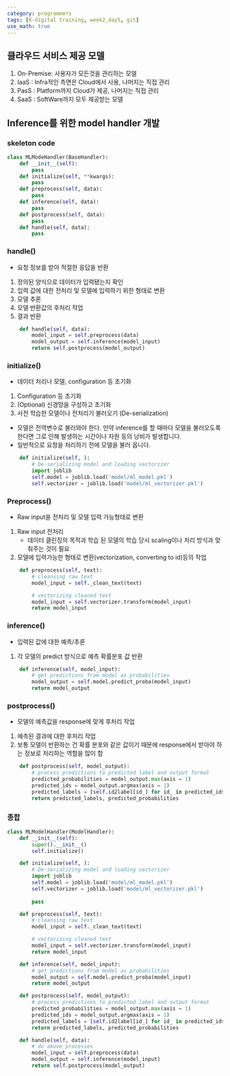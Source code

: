 ```yaml
---
category: programmers
tags: [K-digital training, week2_day5, git]
use_math: true
---
```

 
## 클라우드 서비스 제공 모델

1. On-Premise: 사용자가 모든것을 관리하는 모델
2. IaaS : Infra적인 측면은 Cloud에서 사용, 나머지는 직접 관리
3. PasS : Platform까지 Cloud가 제공, 나머지는 직접 관리
4. SaaS : SoftWare까지 모두 제공받는 모델

## Inference를 위한 model handler 개발
### skeleton code
```python
class MLModeHandler(BaseHandler):
    def __init__(self):
        pass
    def initialize(self, **kwargs):
        pass
    def preprocess(self, data):
        pass
    def inference(self, data):
        pass
    def postprocess(self, data):
        pass
    def handle(self, data):
        pass
```

### handle()
- 요청 정보를 받아 적절한 응답을 반환
1. 정의된 양식으로 데이터가 입력됐는지 확인
2. 입력 값에 대한 전처리 및 모델에 입력하기 위한 형태로 변환
3. 모델 추론
4. 모델 반환값의 후처리 작업
5. 결과 반환

```python
    def handle(self, data):
        model_input = self.preprocess(data)
        model_output = self.inference(model_input)
        return self.postprocess(model_output)
```

### initialize()
- 데이터 처리나 모델, configuration 등 초기화
1. Configuration 등 초기화
2. (Optional) 신경망을 구성하고 초기화
3. 사전 학습한 모델이나 전처리기 불러오기 (De-serialization)
- 모델은 전역변수로 불러와야 한다. 만약 inference를 할 때마다 모델을 불러오도록 한다면 그로 인해 발생하는 시간이나 자원 등의 낭비가 발생합니다.
- 일반적으로 요청을 처리하기 전에 모델을 불러 옵니다.

```python
    def initialize(self, ):
        # De-serializing model and loading vectorizer
        import joblib
        self.model = joblib.load('model/ml_model.pkl')
        self.vectorizer = joblib.load('model/ml_vectorizer.pkl')
```

### Preprocess()
- Raw input을 전처리 및 모델 입력 가능형태로 변환
1. Raw input 전처리
    - 데이터 클린징의 목적과 학습 된 모델의 학습 당시 scaling이나 처리 방식과 맞춰주는 것이 필요
2. 모델에 입력가능한 형태로 변환(vectorization, converting to id)등의 작업

```python
    def preprocess(self, text):
        # cleansing raw text
        model_input = self._clean_text(text)

        # vectorizing cleaned text
        model_input = self.vectorizer.transform(model_input)
        return model_input
```

### inference()
- 입력된 값에 대한 예측/추론
1. 각 모델의 predict 방식으로 예측 확률분포 값 반환

```python
    def inference(self, model_input):
        # get predictions from model as probabilities
        model_output = self.model.predict_proba(model_input)
        return model_output
```

### postprocess()
- 모델의 예측값을 response에 맞게 후처리 작업
1. 예측된 결과에 대한 후처리 작업
2. 보통 모델이 반환하는 건 확률 분포와 같은 값이기 때문에 response에서 받아야 하는 정보로 처리하는 역할을 많이 함

```python
    def postprocess(self, model_output):
        # process predictions to predicted label and output format
        predicted_probabilities = model_output.max(axis = 1)
        predicted_ids = model_output.argmax(axis = 1)
        predicted_labels = [self.id2label[id_] for id_ in predicted_ids]
        return predicted_labels, predicted_probabilities
```

### 종합

```python
class MLModelHandler(ModelHandler):
    def __init__(self):
        super().__init__()
        self.initialize()

    def initialize(self, ):
        # De-serializing model and loading vectorizer
        import joblib
        self.model = joblib.load('model/ml_model.pkl')
        self.vectorizer = joblib.load('model/ml_vectorizer.pkl')
        
        pass

    def preprocess(self, text):
        # cleansing raw text
        model_input = self._clean_text(text)

        # vectorizing cleaned text
        model_input = self.vectorizer.transform(model_input)
        return model_input

    def inference(self, model_input):
        # get predictions from model as probabilities
        model_output = self.model.predict_proba(model_input)
        return model_output

    def postprocess(self, model_output):
        # process predictions to predicted label and output format
        predicted_probabilities = model_output.max(axis = 1)
        predicted_ids = model_output.argmax(axis = 1)
        predicted_labels = [self.id2label[id_] for id_ in predicted_ids]
        return predicted_labels, predicted_probabilities

    def handle(self, data):
        # do above processes
        model_input = self.preprocess(data)
        model_output = self.inference(model_input)
        return self.postprocess(model_output)
```